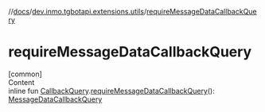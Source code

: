 //[docs](../../index.md)/[dev.inmo.tgbotapi.extensions.utils](index.md)/[requireMessageDataCallbackQuery](require-message-data-callback-query.md)



# requireMessageDataCallbackQuery  
[common]  
Content  
inline fun [CallbackQuery](../dev.inmo.tgbotapi.types.CallbackQuery/-callback-query/index.md).[requireMessageDataCallbackQuery](require-message-data-callback-query.md)(): [MessageDataCallbackQuery](../dev.inmo.tgbotapi.types.CallbackQuery/-message-data-callback-query/index.md)  



